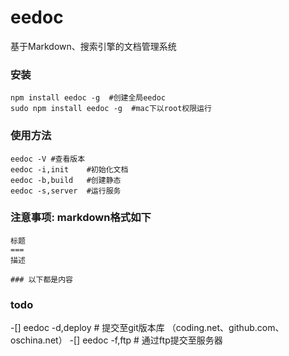 eedoc
===
基于Markdown、搜索引擎的文档管理系统

### 安装
```
npm install eedoc -g  #创建全局eedoc
sudo npm install eedoc -g  #mac下以root权限运行
```
### 使用方法
```
eedoc -V #查看版本
eedoc -i,init    #初始化文档
eedoc -b,build   #创建静态
eedoc -s,server  #运行服务
```
### 注意事项: markdown格式如下
```
标题
===
描述

### 以下都是内容
```

### todo
-[] eedoc -d,deploy   # 提交至git版本库 （coding.net、github.com、oschina.net）
-[] eedoc -f,ftp      # 通过ftp提交至服务器
